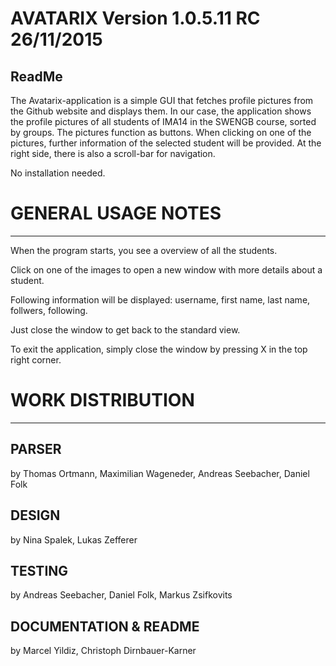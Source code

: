# AVATARIX Version 1.0.5.11 RC 26/11/2015

ReadMe
--------------

The Avatarix-application is a simple GUI that fetches profile pictures from the Github
website and displays them. In our case, the application shows the profile pictures of
all students of IMA14 in the SWENGB course, sorted by groups. The pictures function
as buttons. When clicking on one of the pictures, further information of the selected
student will be provided.
At the right side, there is also a scroll-bar for navigation.

No installation needed.

# GENERAL USAGE NOTES
--------------

When the program starts, you see a overview of all the students.

Click on one of the images to open a new window with more details about a student.

Following information will be displayed: username, first name, last name, follwers, following.

Just close the window to get back to the standard view.

To exit the application, simply close the window by pressing X in the top right corner.



# WORK DISTRIBUTION
--------------

## PARSER ##
by Thomas Ortmann, Maximilian Wageneder, Andreas Seebacher, Daniel Folk


## DESIGN ##
by Nina Spalek, Lukas Zefferer


## TESTING ##
by Andreas Seebacher, Daniel Folk, Markus Zsifkovits


## DOCUMENTATION & README ##
by Marcel Yildiz, Christoph Dirnbauer-Karner
